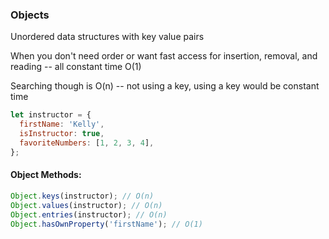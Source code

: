 ### Objects

Unordered data structures with key value pairs

When you don't need order or want fast access for insertion, removal, and reading -- all constant time O(1)

Searching though is O(n) -- not using a key, using a key would be constant time

```javascript
let instructor = {
  firstName: 'Kelly',
  isInstructor: true,
  favoriteNumbers: [1, 2, 3, 4],
};
```

#### Object Methods:

```javascript
Object.keys(instructor); // O(n)
Object.values(instructor); // O(n)
Object.entries(instructor); // O(n)
Object.hasOwnProperty('firstName'); // O(1)
```
